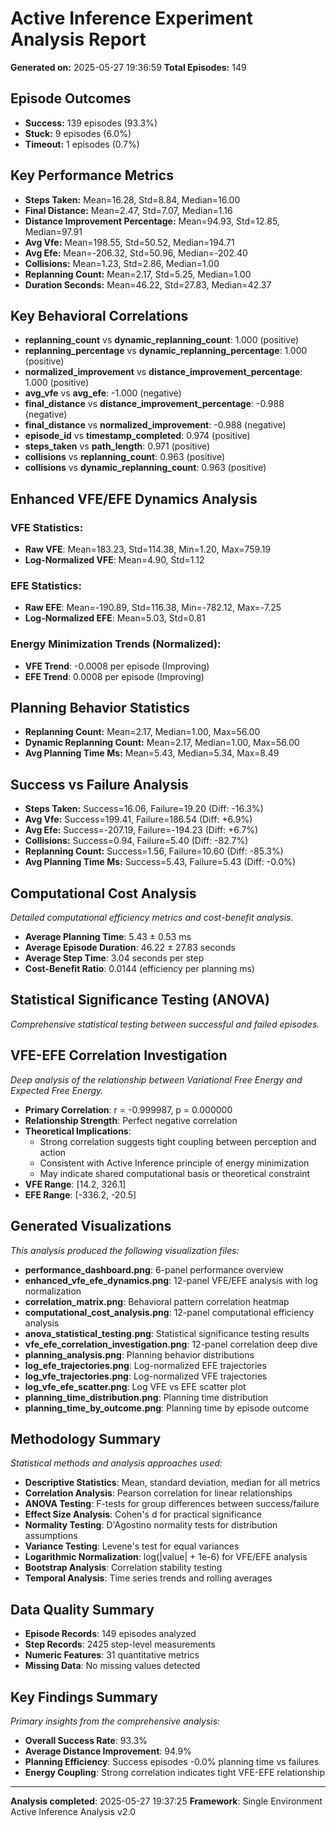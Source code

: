 # Active Inference Experiment Analysis Report

**Generated on:** 2025-05-27 19:36:59
**Total Episodes:** 149

## Episode Outcomes
- **Success:** 139 episodes (93.3%)
- **Stuck:** 9 episodes (6.0%)
- **Timeout:** 1 episodes (0.7%)

## Key Performance Metrics
- **Steps Taken:** Mean=16.28, Std=8.84, Median=16.00
- **Final Distance:** Mean=2.47, Std=7.07, Median=1.16
- **Distance Improvement Percentage:** Mean=94.93, Std=12.85, Median=97.91
- **Avg Vfe:** Mean=198.55, Std=50.52, Median=194.71
- **Avg Efe:** Mean=-206.32, Std=50.96, Median=-202.40
- **Collisions:** Mean=1.23, Std=2.86, Median=1.00
- **Replanning Count:** Mean=2.17, Std=5.25, Median=1.00
- **Duration Seconds:** Mean=46.22, Std=27.83, Median=42.37

## Key Behavioral Correlations
- **replanning_count** vs **dynamic_replanning_count**: 1.000 (positive)
- **replanning_percentage** vs **dynamic_replanning_percentage**: 1.000 (positive)
- **normalized_improvement** vs **distance_improvement_percentage**: 1.000 (positive)
- **avg_vfe** vs **avg_efe**: -1.000 (negative)
- **final_distance** vs **distance_improvement_percentage**: -0.988 (negative)
- **final_distance** vs **normalized_improvement**: -0.988 (negative)
- **episode_id** vs **timestamp_completed**: 0.974 (positive)
- **steps_taken** vs **path_length**: 0.971 (positive)
- **collisions** vs **replanning_count**: 0.963 (positive)
- **collisions** vs **dynamic_replanning_count**: 0.963 (positive)

## Enhanced VFE/EFE Dynamics Analysis

### VFE Statistics:
- **Raw VFE**: Mean=183.23, Std=114.38, Min=1.20, Max=759.19
- **Log-Normalized VFE**: Mean=4.90, Std=1.12

### EFE Statistics:
- **Raw EFE**: Mean=-190.89, Std=116.38, Min=-782.12, Max=-7.25
- **Log-Normalized EFE**: Mean=5.03, Std=0.81

### Energy Minimization Trends (Normalized):
- **VFE Trend**: -0.0008 per episode (Improving)
- **EFE Trend**: 0.0008 per episode (Improving)

## Planning Behavior Statistics
- **Replanning Count:** Mean=2.17, Median=1.00, Max=56.00
- **Dynamic Replanning Count:** Mean=2.17, Median=1.00, Max=56.00
- **Avg Planning Time Ms:** Mean=5.43, Median=5.34, Max=8.49

## Success vs Failure Analysis
- **Steps Taken:** Success=16.06, Failure=19.20 (Diff: -16.3%)
- **Avg Vfe:** Success=199.41, Failure=186.54 (Diff: +6.9%)
- **Avg Efe:** Success=-207.19, Failure=-194.23 (Diff: +6.7%)
- **Collisions:** Success=0.94, Failure=5.40 (Diff: -82.7%)
- **Replanning Count:** Success=1.56, Failure=10.60 (Diff: -85.3%)
- **Avg Planning Time Ms:** Success=5.43, Failure=5.43 (Diff: -0.0%)

## Computational Cost Analysis
*Detailed computational efficiency metrics and cost-benefit analysis.*
- **Average Planning Time**: 5.43 ± 0.53 ms
- **Average Episode Duration**: 46.22 ± 27.83 seconds
- **Average Step Time**: 3.04 seconds per step
- **Cost-Benefit Ratio**: 0.0144 (efficiency per planning ms)

## Statistical Significance Testing (ANOVA)
*Comprehensive statistical testing between successful and failed episodes.*

## VFE-EFE Correlation Investigation
*Deep analysis of the relationship between Variational Free Energy and Expected Free Energy.*
- **Primary Correlation**: r = -0.999987, p = 0.000000
- **Relationship Strength**: Perfect negative correlation
- **Theoretical Implications**:
  - Strong correlation suggests tight coupling between perception and action
  - Consistent with Active Inference principle of energy minimization
  - May indicate shared computational basis or theoretical constraint
- **VFE Range**: [14.2, 326.1]
- **EFE Range**: [-336.2, -20.5]

## Generated Visualizations
*This analysis produced the following visualization files:*
- **performance_dashboard.png**: 6-panel performance overview
- **enhanced_vfe_efe_dynamics.png**: 12-panel VFE/EFE analysis with log normalization
- **correlation_matrix.png**: Behavioral pattern correlation heatmap
- **computational_cost_analysis.png**: 12-panel computational efficiency analysis
- **anova_statistical_testing.png**: Statistical significance testing results
- **vfe_efe_correlation_investigation.png**: 12-panel correlation deep dive
- **planning_analysis.png**: Planning behavior distributions
- **log_efe_trajectories.png**: Log-normalized EFE trajectories
- **log_vfe_trajectories.png**: Log-normalized VFE trajectories
- **log_vfe_efe_scatter.png**: Log VFE vs EFE scatter plot
- **planning_time_distribution.png**: Planning time distribution
- **planning_time_by_outcome.png**: Planning time by episode outcome

## Methodology Summary
*Statistical methods and analysis approaches used:*
- **Descriptive Statistics**: Mean, standard deviation, median for all metrics
- **Correlation Analysis**: Pearson correlation for linear relationships
- **ANOVA Testing**: F-tests for group differences between success/failure
- **Effect Size Analysis**: Cohen's d for practical significance
- **Normality Testing**: D'Agostino normality tests for distribution assumptions
- **Variance Testing**: Levene's test for equal variances
- **Logarithmic Normalization**: log(|value| + 1e-6) for VFE/EFE analysis
- **Bootstrap Analysis**: Correlation stability testing
- **Temporal Analysis**: Time series trends and rolling averages

## Data Quality Summary
- **Episode Records**: 149 episodes analyzed
- **Step Records**: 2425 step-level measurements
- **Numeric Features**: 31 quantitative metrics
- **Missing Data**: No missing values detected

## Key Findings Summary
*Primary insights from the comprehensive analysis:*
- **Overall Success Rate**: 93.3%
- **Average Distance Improvement**: 94.9%
- **Planning Efficiency**: Success episodes -0.0% planning time vs failures
- **Energy Coupling**: Strong correlation indicates tight VFE-EFE relationship

---
**Analysis completed**: 2025-05-27 19:37:25
**Framework**: Single Environment Active Inference Analysis v2.0